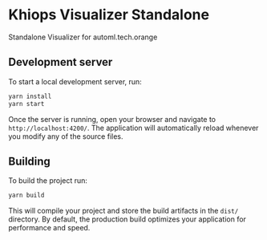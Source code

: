 # Khiops Visualizer Standalone

Standalone Visualizer for automl.tech.orange

## Development server

To start a local development server, run:

```bash
yarn install
yarn start
```

Once the server is running, open your browser and navigate to `http://localhost:4200/`. The application will automatically reload whenever you modify any of the source files.

## Building

To build the project run:

```bash
yarn build
```

This will compile your project and store the build artifacts in the `dist/` directory. By default, the production build optimizes your application for performance and speed.
